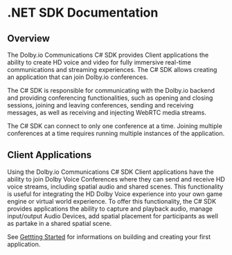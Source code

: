 # .NET SDK Documentation

## Overview

The Dolby.io Communications C# SDK provides Client applications the ability to create HD voice and video for fully immersive real-time communications and streaming experiences. The C# SDK allows creating an application that can join Dolby.io conferences.

The C# SDK is responsible for communicating with the Dolby.io backend and providing conferencing functionalities, such as opening and closing sessions, joining and leaving conferences, sending and receiving messages, as well as receiving and injecting WebRTC media streams.

The C# SDK can connect to only one conference at a time. Joining multiple conferences at a time requires running multiple instances of the application.

## Client Applications

Using the Dolby.io Communications C# SDK Client applications have the ability to join Dolby Voice Conferences where they can send and receive HD voice streams, including spatial audio and shared scenes. This functionality is useful for integrating the HD Dolby Voice experience into your own game engine or virtual world experience. To offer this functionality, the C# SDK provides applications the ability to capture and playback audio, manage input/output Audio Devices, add spatial placement for participants as well as partake in a shared spatial scene.

See [Gettting Started](./docs/documentation/started.md) for informations on building and creating your first application.